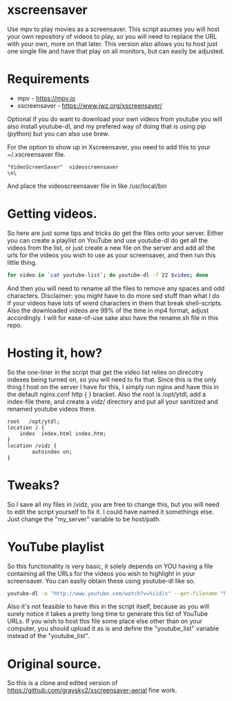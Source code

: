 # xscreensaver
Use mpv to play movies as a screensaver. This script asumes you will host your
own repository of videos to play, so you will need to replace the URL with your
own, more on that later. This version also allows you to host just one single
file and have that play on all monitors, but can easily be adjusted. 

# Requirements
* mpv - https://mpv.io
* xscreensaver - https://www.jwz.org/xscreensaver/

Optional if you do want to download your own videos from youtube you will also
install youtube-dl, and my prefered way of doing that is using pip (python)
but you can also use brew.

For the option to show up in Xscreensaver, you need to add this to your
~/.xscreensaver file.

```
"VideoScreenSaver"  videoscreensaver                                        \n\
```

And place the videoscreensaver file in like /usr/local/bin

# Getting videos.
So here are just some tips and tricks do get the files onto your server. Either
you can create a playlist on YouTube and use youtube-dl do get all the videos
from the list, or just create a new file on the server and add all the urls for
the videos you wish to use as your screensaver, and then run this little thing.

```bash
for video in `cat youtube-list`; do youtube-dl -f 22 $video; done
```

And then you will need to rename all the files to remove any spaces and odd
characters. Disclaimer: you might have to do more sed stuff than what I do if
your videos have lots of wierd characters in them that break shell-scripts.
Also the downloaded videos are 99% of the time in mp4 format, adjust
accordingly. I will for ease-of-use sake also have the rename.sh file in this
repo.

# Hosting it, how?
So the one-liner in the script that get the video list relies on direcotry
indexes being turned on, so you will need to fix that. Since this is the only
thing I host on the server I have for this, I simply run nginx and have this in
the default nginx.conf http {  } bracket. Also the root is /opt/ytdl, add a
index-file there, and create a vidz/ directory and put all your sanitized and
renamed youtube videos there.

```
root   /opt/ytdl;
location / {
    index  index.html index.htm;
}
location /vidz {
        autoindex on;
}
```

# Tweaks?
So I save all my files in /vidz, you are free to change this, but you will need to edit the
script yourself to fix it. I could have named it somethings else. Just change
the "my_server" variable to be host/path.

# YouTube playlist
So this functionality is very basic, it solely depends on YOU having a file containing all the URLs
for the videos you wish to highlight in your screensaver. You can easliy obtain these using youtube-dl
like so.

```bash
youtube-dl -o "http://www.youtube.com/watch?v=%(id)s" --get-filename "https://www.youtube.com/watch?list=PLdSUTU0oamrzINhr7CW-Fw41b__K-3DjB" > /tmp/urls
```
Also it's not feasible to have this in the script itself, because as you will surely notice it takes a
pretty long time to generate this list of YouTube URLs. If you wish to host this file some place else other
than on your computer, you should upload it as is and define the "youtube_list" variable instead of the "youtube_list".

# Original source.
So this is a clone and edited version of
https://github.com/graysky2/xscreensaver-aerial fine work.
